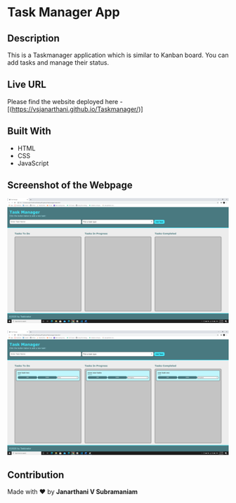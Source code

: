 # Task Manager App
## Description
This is a Taskmanager application which is similar to Kanban board. You can add tasks and manage their status. 
## Live URL
Please find the website deployed here - [(https://vsjanarthani.github.io/Taskmanager/)]
## Built With
* HTML
* CSS
* JavaScript
## Screenshot of the Webpage
![webpageview](./assets/images/screenshot1.png)

![webpageview](./assets/images/screenshot2.png)
## Contribution
Made with :heart: by **Janarthani V Subramaniam**